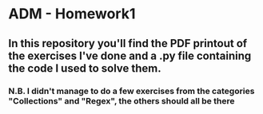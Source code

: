 # ADM - Homework1

## In this repository you'll find the PDF printout of the exercises I've done and a .py file containing the code I used to solve them. 
### N.B. I didn't manage to do a few exercises from the categories "Collections" and "Regex", the others should all be there
